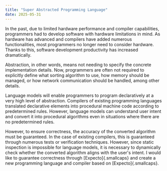 ```yaml
---
title: "Super Abstracted Programming Language"
date: 2025-05-31
---
```


In the past, due to limited hardware performance and compiler
capabilities, programmers had to develop software with hardware
limitations in mind. As hardware has advanced and compilers have added
numerous functionalities, most programmers no longer need to consider
hardware. Thanks to this, software development productivity has
increased dramatically.

Abstraction, in other words, means not needing to specify the concrete
implementation details. Now, programmers are often not required to
explicitly define what sorting algorithm to use, how memory should be
managed, or how network communication should be handled, among other
details.

Language models will enable programmers to program declaratively at a
very high level of abstraction. Compilers of existing programming
languages translated declarative elements into procedural machine code
according to predetermined rules. However, language models can
understand user intent and convert it into procedural algorithms even in
situations where there are no predetermined rules.

However, to ensure correctness, the accuracy of the converted algorithm
must be guaranteed. In the case of existing compilers, this is
guaranteed through numerous tests or verification techniques. However,
since static inspection is impossible for language models, it is
necessary to dynamically check whether the converted algorithm aligns
with the user's intent. I would like to guarantee correctness through
[Expecto]{.smallcaps} and create a new programming language and compiler
based on [Expecto]{.smallcaps}.
